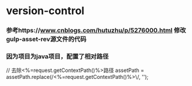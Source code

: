 # version-control
### 参考https://www.cnblogs.com/hutuzhu/p/5276000.html 修改gulp-asset-rev源文件的代码
### 因为项目为java项目，配置了相对路径
// 去除<%=request.getContextPath()%>路径
assetPath = assetPath.replace(/<%=request\.getContextPath\(\)%>\\/, '');
